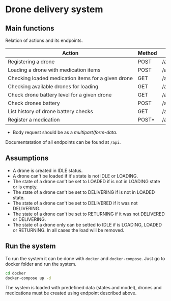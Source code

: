 # Drone delivery system

## Main functions

Relation of actions and its endpoints.

| Action                                             | Method | Endpoint                     |
|----------------------------------------------------|--------|------------------------------|
| Registering a drone                                | POST   | /api/drones                  |
| Loading a drone with medication items              | POST   | /api/drones/{serial}/load    |
| Checking loaded medication items for a given drone | GET    | /api/drones/{serial}/load    |
| Checking available drones for loading              | GET    | ​/api​/drones​/availables       |
| Check drone battery level for a given drone        | GET    | /api/drones/{serial}/battery |
| Check drones battery                               | POST   | /api/battery_logs            |
| List history of drone battery checks               | GET    | /api/battery_logs            |
| Register a medication                              | POST*  | /api/medications             |

* Body request should be as a *multipart/form-data*.

Documentatation of all endpoints can be found at `/api`.

## Assumptions 

* A drone is created in IDLE status.
* A drone can't be loaded if it's state is not IDLE or LOADING.
* The state of a drone can't be set to LOADED if is not in
LOADING state or is empty.
* The state of a drone can't be set to DELIVERING if is not in
 LOADED state.
* The state of a drone can't be set to DELIVERED if it was not
DELIVERING.
* The state of a drone can't be set to RETURNING if it was not
DELIVERED or DELIVERING.
* The state of a drone only can be setted to IDLE if is LOADING,
LOADED or RETURNING. In all cases the load will be removed.

## Run the system

To run the system it can be done with `docker` and `docker-compose`.
Just go to docker folder and run the system.

```bash
cd docker
docker-compose up -d
```

The system is loaded with predefined data (states and model), drones
and medications must be created using endpoint described above.